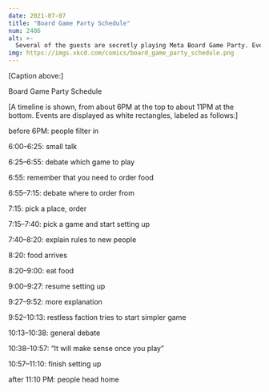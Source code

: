 ```yaml
---
date: 2021-07-07
title: "Board Game Party Schedule"
num: 2486
alt: >-
  Several of the guests are secretly playing Meta Board Game Party. Every minute of parallel debate in the breakaway faction earns double victory points!
img: https://imgs.xkcd.com/comics/board_game_party_schedule.png
---
```

[Caption above:]

Board Game Party Schedule

[A timeline is shown, from about 6PM at the top to about 11PM at the bottom. Events are displayed as white rectangles, labeled as follows:]

before 6PM: people filter in

6:00–6:25: small talk

6:25–6:55: debate which game to play

6:55: remember that you need to order food

6:55–7:15: debate where to order from

7:15: pick a place, order

7:15–7:40: pick a game and start setting up

7:40–8:20: explain rules to new people

8:20: food arrives

8:20–9:00: eat food

9:00–9:27: resume setting up

9:27–9:52: more explanation

9:52–10:13: restless faction tries to start simpler game

10:13–10:38: general debate

10:38–10:57: “It will make sense once you play”

10:57–11:10: finish setting up

after 11:10 PM: people head home